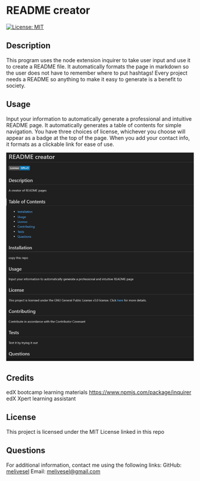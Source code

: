 
# README creator
[![License: MIT](https://img.shields.io/badge/License-MIT-yellow.svg)](https://opensource.org/licenses/MIT)
## Description
This program uses the node extension inquirer to take user input and use it to create a README file. It automatically formats the page in markdown so the user does not have to remember where to put hashtags! Every project needs a README so anything to make it easy to generate is a benefit to society. 

## Usage
Input your information to automatically generate a professional and intuitive README page. It automatically generates a table of contents for simple navigation. You have three choices of license, whichever you choose will appear as a badge at the top of the page. When you add your contact info, it formats as a clickable link for ease of use. 

 ![alt text](./images/screenshot.png)

## Credits

edX bootcamp learning materials
https://www.npmjs.com/package/inquirer
edX Xpert learning assistant

## License
This project is licensed under the MIT License linked in this repo 

## Questions
For additional information, contact me using the following links:
GitHub: [melivesel](https://github.com/melivesel)
Email: melivesel@gmail.com